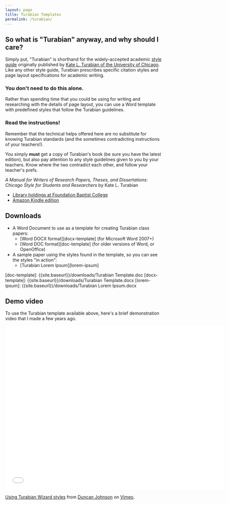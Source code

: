 ```yaml
---
layout: page
title: Turabian Templates
permalink: /turabian/
---
```


## So what is "Turabian" anyway, and why should I care? 

Simply put, "Turabian" is shorthand for the widely-accepted academic [style guide](http://en.wikipedia.org/wiki/Style_guide) originally published by [Kate L. Turabian of the University of Chicago](http://en.wikipedia.org/wiki/Kate_L._Turabian). Like any other style guide, Turabian prescribes specific citation styles and page layout specifications for academic writing.

### You don't need to do this alone.

Rather than spending time that you could be using for writing and researching with the details of page layout, you can use a Word template with predefined styles that follow the Turabian guidelines.

### Read the instructions!

Remember that the technical helps offered here are no substitute for knowing Turabian standards (and the sometimes contradicting instructions of your teachers!).

You simply **must** get a copy of Turabian's book (be sure you have the latest edition), but also pay attention to any style guidelines given to you by your teachers. Know where the two contradict each other, and follow your teacher's prefs.

*A Manual for Writers of Research Papers, Theses, and Dissertations: Chicago Style for Students and Researchers* by Kate L. Turabian

* [Library holdings at Foundation Baptist College][turabian-fbc-catalog]
* [Amazon Kindle edition][turabian-kindle]

[turabian-fbc-catalog]: http://library.foundationbaptistcollege.com/cgi-bin/koha/opac-detail.pl?biblionumber=531
[turabian-kindle]: http://www.amazon.ca/gp/product/B00BXQ41GO/ref=as_li_ss_tl?ie=UTF8&camp=15121&creative=390961&creativeASIN=B00BXQ41GO&linkCode=as2&tag=duncanjohns04-20'


## Downloads

* A Word Document to use as a template for creating Turabian class papers:
    - [Word DOCX format][docx-template] (for Microsoft Word 2007+)
    - [Word DOC format][doc-template] (for older versions of Word, or OpenOffice)
* A sample paper using the styles found in the template, so you can see the styles "in action":
    - [Turabian Lorem Ipsum][lorem-ipsum]

[doc-template]: {{site.baseurl}}/downloads/Turabian Template.doc
[docx-template]: {{site.baseurl}}/downloads/Turabian Template.docx
[lorem-ipsum]: {{site.baseurl}}/downloads/Turabian Lorem Ipsum.docx

## Demo video

To use the Turabian template available above, here's a brief demonstration video that I made a few years ago.

<iframe src="//player.vimeo.com/video/13361608" width="700" height="525" frameborder="0" webkitallowfullscreen mozallowfullscreen allowfullscreen></iframe> <p><a href="http://vimeo.com/13361608">Using Turabian Wizard styles</a> from <a href="http://vimeo.com/dtjohnso">Duncan Johnson</a> on <a href="https://vimeo.com">Vimeo</a>.</p> <p></p>